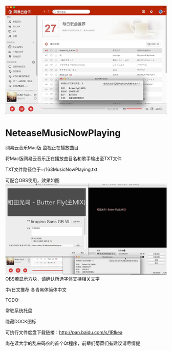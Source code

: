 ![NeteaseMusicNowPlaying](preview.jpg)
# NeteaseMusicNowPlaying
网易云音乐Mac版 监视正在播放曲目

将Mac版网易云音乐正在播放曲目名和歌手输出至TXT文件

TXT文件路径位于~/163MusicNowPlaying.txt

可配合OBS使用，效果如图
![withOBS](obs.jpg)
OBS若显示方块，请确认所选字体支持相关文字

中/日文推荐 冬青黑体简体中文

TODO:

常驻系统托盘

隐藏DOCK图标


可执行文件度盘下载链接：http://pan.baidu.com/s/1RIkea

尚在读大学的乱来码农的首个Qt程序，前辈们菊苣们有建议请尽情提